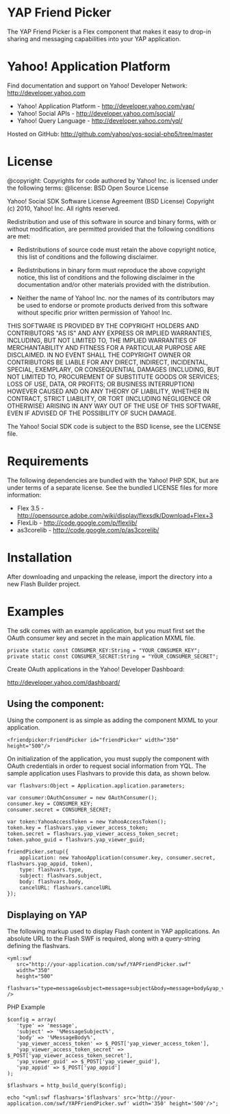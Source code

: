 YAP Friend Picker
========================

The YAP Friend Picker is a Flex component that makes it easy to drop-in sharing and messaging capabilities into your YAP application. 

Yahoo! Application Platform
=======

Find documentation and support on Yahoo! Developer Network: http://developer.yahoo.com

 * Yahoo! Application Platform - http://developer.yahoo.com/yap/
 * Yahoo! Social APIs - http://developer.yahoo.com/social/
 * Yahoo! Query Language - http://developer.yahoo.com/yql/

Hosted on GitHub: http://github.com/yahoo/yos-social-php5/tree/master

License
=======

@copyright: Copyrights for code authored by Yahoo! Inc. is licensed under the following terms:
@license:   BSD Open Source License

Yahoo! Social SDK
Software License Agreement (BSD License)
Copyright (c) 2010, Yahoo! Inc.
All rights reserved.

Redistribution and use of this software in source and binary forms, with
or without modification, are permitted provided that the following
conditions are met:

* Redistributions of source code must retain the above
  copyright notice, this list of conditions and the
  following disclaimer.

* Redistributions in binary form must reproduce the above
  copyright notice, this list of conditions and the
  following disclaimer in the documentation and/or other
  materials provided with the distribution.

* Neither the name of Yahoo! Inc. nor the names of its
  contributors may be used to endorse or promote products
  derived from this software without specific prior
  written permission of Yahoo! Inc.

THIS SOFTWARE IS PROVIDED BY THE COPYRIGHT HOLDERS AND CONTRIBUTORS "AS IS"
AND ANY EXPRESS OR IMPLIED WARRANTIES, INCLUDING, BUT NOT LIMITED TO, THE
IMPLIED WARRANTIES OF MERCHANTABILITY AND FITNESS FOR A PARTICULAR PURPOSE ARE
DISCLAIMED. IN NO EVENT SHALL THE COPYRIGHT OWNER OR CONTRIBUTORS BE LIABLE
FOR ANY DIRECT, INDIRECT, INCIDENTAL, SPECIAL, EXEMPLARY, OR CONSEQUENTIAL
DAMAGES (INCLUDING, BUT NOT LIMITED TO, PROCUREMENT OF SUBSTITUTE GOODS OR
SERVICES; LOSS OF USE, DATA, OR PROFITS; OR BUSINESS INTERRUPTION) HOWEVER
CAUSED AND ON ANY THEORY OF LIABILITY, WHETHER IN CONTRACT, STRICT LIABILITY,
OR TORT (INCLUDING NEGLIGENCE OR OTHERWISE) ARISING IN ANY WAY OUT OF THE USE
OF THIS SOFTWARE, EVEN IF ADVISED OF THE POSSIBILITY OF SUCH DAMAGE.


The Yahoo! Social SDK code is subject to the BSD license, see the LICENSE file.


Requirements
============

The following dependencies are bundled with the Yahoo! PHP SDK, but are under
terms of a separate license. See the bundled LICENSE files for more information:

 * Flex 3.5   - http://opensource.adobe.com/wiki/display/flexsdk/Download+Flex+3
 * FlexLib    - http://code.google.com/p/flexlib/
 * as3corelib - http://code.google.com/p/as3corelib/


Installation
============

After downloading and unpacking the release, import the directory into a new
Flash Builder project.


Examples
========

The sdk comes with an example application, but you must first set the 
OAuth consumer key and secret in the main application MXML file.


    private static const CONSUMER_KEY:String = "YOUR_CONSUMER_KEY";
    private static const CONSUMER_SECRET:String = "YOUR_CONSUMER_SECRET";


Create OAuth applications in the Yahoo! Developer Dashboard:

http://developer.yahoo.com/dashboard/


## Using the component:

Using the component is as simple as adding the component MXML to your application.

    <friendpicker:FriendPicker id="friendPicker" width="350" height="500"/>

On initialization of the application, you must supply the component with OAuth 
credentials in order to request social information from YQL. The sample application 
uses Flashvars to provide this data, as shown below.

    var flashvars:Object = Application.application.parameters;
    
    var consumer:OAuthConsumer = new OAuthConsumer();
    consumer.key = CONSUMER_KEY;
    consumer.secret = CONSUMER_SECRET;
    
    var token:YahooAccessToken = new YahooAccessToken();
    token.key = flashvars.yap_viewer_access_token;
    token.secret = flashvars.yap_viewer_access_token_secret;
    token.yahoo_guid = flashvars.yap_viewer_guid;

    friendPicker.setup({
        application: new YahooApplication(consumer.key, consumer.secret, flashvars.yap_appid, token),
        type: flashvars.type,
        subject: flashvars.subject,
        body: flashvars.body,
        cancelURL: flashvars.cancelURL
    });
    
## Displaying on YAP

The following markup used to display Flash content in YAP applications. 
An absolute URL to the Flash SWF is required, along with a query-string defining the flashvars.

    <yml:swf 
       src="http://your-application.com/swf/YAPFriendPicker.swf" 
       width="350" 
       height="500"
       flashvars="type=message&subject=message+subject&body=message+body&yap_viewer_access_token=...&yap_viewer_access_token_secret=...&yap_viewer_guid=..." 
    />

PHP Example
    
    $config = array(
       'type' => 'message',
       'subject' => '%MessageSubject%',
       'body' => '%MessageBody%',
       'yap_viewer_access_token' => $_POST['yap_viewer_access_token'],
       'yap_viewer_access_token_secret' => $_POST['yap_viewer_access_token_secret'],
       'yap_viewer_guid' => $_POST['yap_viewer_guid'],
       'yap_appid' => $_POST['yap_appid']
    );

    $flashvars = http_build_query($config);

    echo "<yml:swf flashvars='$flashvars' src='http://your-application.com/swf/YAPFriendPicker.swf' width='350' height='500'/>";
    
